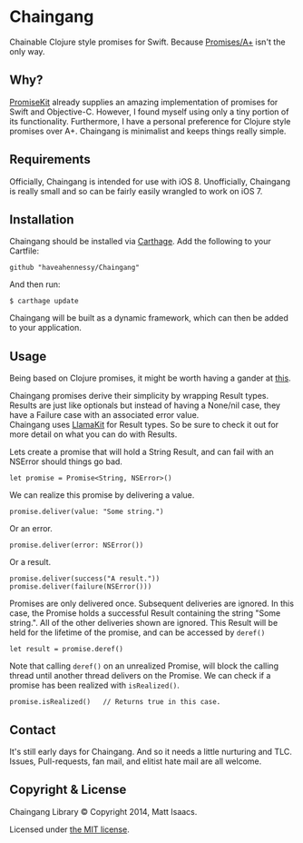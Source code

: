 # Chaingang

Chainable Clojure style promises for Swift.
Because [Promises/A+](https://promisesaplus.com/) isn't the only way.

## Why?

[PromiseKit](https://github.com/mxcl/PromiseKit) already supplies an amazing implementation of promises for Swift and Objective-C. However, I found myself using only a tiny portion of its functionality. Furthermore, I have a personal preference for Clojure style promises over A+. Chaingang is minimalist and keeps things really simple.

## Requirements

Officially, Chaingang is intended for use with iOS 8.
Unofficially, Chaingang is really small and so can be fairly easily wrangled to work on iOS 7.

## Installation

Chaingang should be installed via [Carthage](https://github.com/Carthage/Carthage).
Add the following to your Cartfile:
```
github "haveahennessy/Chaingang"
```

And then run:
```
$ carthage update
```

Chaingang will be built as a dynamic framework, which can then be added to your application.

## Usage

Being based on Clojure promises, it might be worth having a gander at [this](https://clojuredocs.org/clojure.core/promise).

Chaingang promises derive their simplicity by wrapping Result types. Results are just like optionals but instead of having a None/nil case, they have a Failure case with an associated error value.  
Chaingang uses [LlamaKit](https://github.com/LlamaKit/LlamaKit) for Result types. So be sure to check it out for more detail on what you can do with Results.

Lets create a promise that will hold a String Result, and can fail with an NSError should things go bad.

```
let promise = Promise<String, NSError>()
```

We can realize this promise by delivering a value.

```
promise.deliver(value: "Some string.")
```

Or an error.

```
promise.deliver(error: NSError())
```

Or a result.

```
promise.deliver(success("A result."))
promise.deliver(failure(NSError()))
```

Promises are only delivered once. Subsequent deliveries are ignored. In this case, the Promise holds a successful Result containing the string "Some string.". All of the other deliveries shown are ignored. This Result will be held for the lifetime of the promise, and can be accessed by ```deref()```

```
let result = promise.deref()
```

Note that calling ```deref()``` on an unrealized Promise, will block the calling thread until another thread delivers on the Promise. We can check if a promise has been realized with ```isRealized()```.

```
promise.isRealized()   // Returns true in this case.
```

## Contact

It's still early days for Chaingang. And so it needs a little nurturing and TLC. Issues, Pull-requests, fan mail, and elitist hate mail are all welcome.

## Copyright & License

Chaingang Library © Copyright 2014, Matt Isaacs.

Licensed under [the MIT license](LICENSE).


